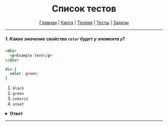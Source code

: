<div align="center">

# Список тестов

[Главная](https://github.com/dollaween/junior-roadmap/)
|
[Карта](/roadmap/README.md)
|
[Теория](/theory/README.md)
|
[Тесты](/tests/README.md)
|
[Задачи](/tasks/README.md)

</div>

---

##### 1. Какое значение свойства `color` будет у элемента `p`?

```html
<div>
  <p>Example text</p>
</div>
```

```css
div {
  color: green;
}
```

1. `black`
2. `green`
3. `inherit`
4. `unset`

<details><summary><b>Ответ</b></summary>
<p>

**Ответ: 3, 2**

Так как свойство `color` у элемента `p` не задано, то оно будет установлено в значение `inherit` (потому что `color` наследуется). После наследования, свойство приобритет значение `green`.

</p>
</details>

---
